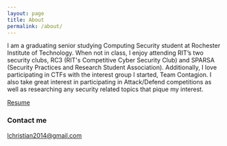 ```yaml
---
layout: page
title: About
permalink: /about/
---
```


I am a graduating senior studying Computing Security student at Rochester Institute of Technology. When not in class, I enjoy attending RIT’s two security clubs, RC3 (RIT's Competitive Cyber Security Club) and SPARSA (Security Practices and Research Student Association). Additionally, I love participating in CTFs with the interest group I started, Team Contagion. I also take great interest in participating in Attack/Defend competitions as well as researching any security related topics that pique my interest.

[Resume](https://drive.google.com/file/d/1CoSrViwnM0UK48ui5Ocle-e__XilEZez/view)

### Contact me

[lchristian2014@gmail.com](mailto:lchristian2014@gmail.com)

